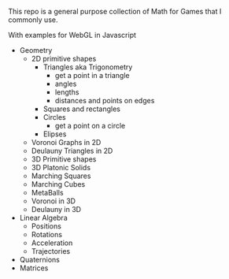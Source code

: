 This repo is a general purpose collection of Math for Games that I commonly use.

With examples for WebGL in Javascript

+ Geometry
    + 2D primitive shapes
        + Triangles aka Trigonometry
            + get a point in a triangle
            + angles
            + lengths
            + distances and points on edges
        + Squares and rectangles
        + Circles
            + get a point on a circle
        + Elipses
    + Voronoi Graphs in 2D
    + Deulauny Triangles in 2D
    + 3D Primitive shapes
    + 3D Platonic Solids
    + Marching Squares
    + Marching Cubes
    + MetaBalls
    + Voronoi in 3D
    + Deulauny in 3D
+ Linear Algebra
    + Positions
    + Rotations
    + Acceleration
    + Trajectories
+ Quaternions
+ Matrices
